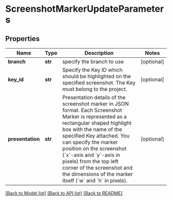 # ScreenshotMarkerUpdateParameters

## Properties
Name | Type | Description | Notes
------------ | ------------- | ------------- | -------------
**branch** | **str** | specify the branch to use | [optional] 
**key_id** | **str** | Specify the Key ID which should be highlighted on the specified screenshot. The Key must belong to the project. | [optional] 
**presentation** | **str** | Presentation details of the screenshot marker in JSON format.  Each Screenshot Marker is represented as a rectangular shaped highlight box with the name of the specified Key attached. You can specify the marker position on the screenshot (&#x60;x&#x60;-axis and &#x60;y&#x60;-axis in pixels) from the top left corner of the screenshot and the dimensions of the marker itself (&#x60;w&#x60; and &#x60;h&#x60; in pixels).  | [optional] 

[[Back to Model list]](../README.md#documentation-for-models) [[Back to API list]](../README.md#documentation-for-api-endpoints) [[Back to README]](../README.md)


